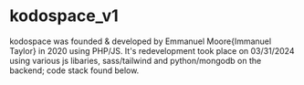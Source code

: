 # kodospace_v1
kodospace was founded &amp; developed by Emmanuel Moore{Immanuel Taylor} in 2020 using PHP/JS. It's redevelopment took place on 03/31/2024 using various js libaries, sass/tailwind and python/mongodb on the backend; code stack found below.  
